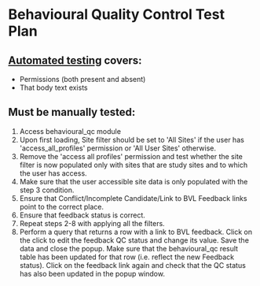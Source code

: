 # Behavioural Quality Control Test Plan

## [Automated testing](https://github.com/aces/Loris/blob/17.1-dev/modules/behavioural_qc/test/behavioural_qcTest.php) covers:
* Permissions (both present and absent)
* That body text exists

## Must be manually tested:
1. Access behavioural_qc module
2. Upon first loading, Site filter should be set to 'All Sites' if the user has 
'access_all_profiles' permission or 'All User Sites' otherwise.
3. Remove the 'access all profiles' permission and test whether the site filter is 
now populated only with sites that are study sites and to which the user has access.
4. Make sure that the user accessible site data is only populated with the step 3 condition.
5. Ensure that Conflict/Incomplete Candidate/Link to BVL Feedback links point to the correct place.
6. Ensure that feedback status is correct.
7. Repeat steps 2-8 with applying all the filters.
8. Perform a query that returns a row with a link to BVL feedback. Click on the click to edit the feedback QC
   status and change its value. Save the data and close the popup. Make sure that the behavioural_qc result table has been 
   updated for that row (i.e. reflect the new Feedback status). Click on the feedback link again and check that 
   the QC status has also been updated in the popup window.  
